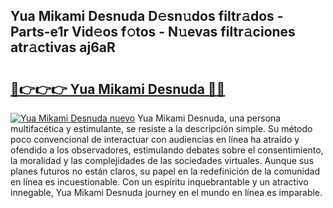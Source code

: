 ## Yua Mikami Desnuda D𝚎sn𝚞dos filtr𝚊dos - Parts-e1r Vid𝚎os f𝚘tos - N𝚞evas filtr𝚊ciones atr𝚊ctivas aj6aR

# <h2><a href="http://mb43tc.tromn.icu/?c=Yua+Mikami+Desnuda">🔗👉👉👉 Yua Mikami Desnuda 🔗🔗</a></h2>

[![Yua Mikami Desnuda nuevo](https://i.imgur.com/pEAQMta.gif)](http://mb43tc.tromn.icu/?c=Yua+Mikami+Desnuda)
Yua Mikami Desnuda, una persona multifacética y estimulante, se resiste a la descripción simple. Su método poco convencional de interactuar con audiencias en línea ha atraído y ofendido a los observadores, estimulando debates sobre el consentimiento, la moralidad y las complejidades de las sociedades virtuales. Aunque sus planes futuros no están claros, su papel en la redefinición de la comunidad en línea es incuestionable. Con un espíritu inquebrantable y un atractivo innegable, Yua Mikami Desnuda journey en el mundo en línea es imparable.

